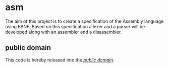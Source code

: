 asm
===

The aim of this project is to create a specification of the Assembly language
using EBNF. Based on this specification a lexer and a parser will be developed
along with an assembler and a disassembler.

public domain
-------------

This code is hereby released into the *[public domain][]*.

[public domain]: https://creativecommons.org/publicdomain/zero/1.0/
